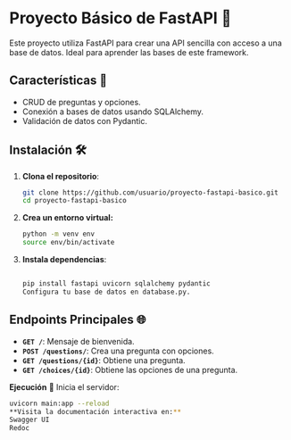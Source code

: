 # Proyecto Básico de FastAPI 🚀

Este proyecto utiliza FastAPI para crear una API sencilla con acceso a una base de datos. Ideal para aprender las bases de este framework.

## Características 🔗

- CRUD de preguntas y opciones.
- Conexión a bases de datos usando SQLAlchemy.
- Validación de datos con Pydantic.

## Instalación 🛠

1. **Clona el repositorio**:

   ```bash
   git clone https://github.com/usuario/proyecto-fastapi-basico.git
   cd proyecto-fastapi-basico
2. **Crea un entorno virtual:**
   ```bash
   python -m venv env
   source env/bin/activate
3. **Instala dependencias**:
   ```bash

   pip install fastapi uvicorn sqlalchemy pydantic
   Configura tu base de datos en database.py.
## Endpoints Principales 🌐
- **`GET /`**: Mensaje de bienvenida.
- **`POST /questions/`**: Crea una pregunta con opciones.
- **`GET /questions/{id}`**: Obtiene una pregunta.
- **`GET /choices/{id}`**: Obtiene las opciones de una pregunta.

**Ejecución** 🎉
Inicia el servidor:
   ```bash
   uvicorn main:app --reload
**Visita la documentación interactiva en:**
Swagger UI
Redoc
